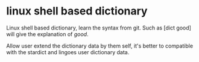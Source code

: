 linux shell based dictionary
============

Linux shell based dictionary, learn the syntax from git. Such as [dict good] will give the explanation of _good_.

Allow user extend the dictionary data by them self, it's better to compatible with the stardict and lingoes user dictionary data.
